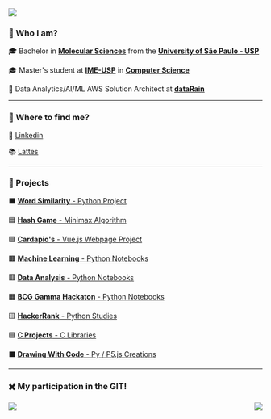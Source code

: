 [comment]: <> (Page)

<img src="https://img.shields.io/static/v1?label=Overview&message=LucasNSequeira&color=f8efd4&style=for-the-badge&logo=GitHub">


### 💁 Who I am?

🎓 Bachelor in [**Molecular Sciences**](http://www.cecm.usp.br/) from the [**University of São Paulo - USP**](https://www5.usp.br/)<br/>
  
🎓 Master's student at [**IME-USP**](https://www.ime.usp.br/) in [**Computer Science**](https://www.ime.usp.br/dcc/)<br/>

💼 Data Analytics/AI/ML AWS Solution Architect at [**dataRain**](https://www.datarain.com.br/)<br/>

---

### 🥽 Where to find me?

👔 [Linkedin](https://www.linkedin.com/in/lucasnseq/)<br/>

📚 [Lattes](http://lattes.cnpq.br/8818674058920114)<br/>

---

### 🌈 Projects

⬛ [**Word Similarity** - Python Project](https://github.com/lucasns97/word_ps)<br/>

🟦 [**Hash Game** - Minimax Algorithm](https://github.com/lucasns97/ex_jogo_da_velha)<br/>

🟪 [**Cardapio's** - Vue.js Webpage Project](https://github.com/lucasns97/cardapio-s)<br/>

🟫 [**Machine Learning** - Python Notebooks](https://github.com/lucasns97/ml_notebooks)<br/>

🟥 [**Data Analysis** - Python Notebooks](https://github.com/lucasns97/data_analysis)<br/>

🟧 [**BCG Gamma Hackaton** - Python Notebooks](https://github.com/lucasns97/hackaton_bcggamma)<br/>

🟨 [**HackerRank** - Python Studies](https://github.com/lucasns97/hackerrank)<br/>

🟩 [**C Projects** - C Libraries](https://github.com/lucasns97/c_projects)<br/>

⬛ [**Drawing With Code** - Py / P5.js Creations](https://github.com/lucasns97/draws)<br/>


---

### ✖️ My participation in the GIT!
<img align="left" src="https://github-readme-stats.vercel.app/api/top-langs/?username=lucasns97&theme=dracula&hide_langs_below=1&title_color=783c00&text_color=af552e&icon_color=783c00&bg_color=f8efd4&cache_seconds=2300" />

<img align='right' src="https://github-readme-stats.vercel.app/api?username=lucasns97&show_icons=true&title_color=783c00&text_color=af552e&icon_color=783c00&bg_color=f8efd4&cache_seconds=2300">

